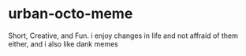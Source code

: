# urban-octo-meme
Short, Creative, and Fun.
i enjoy changes in life and not affraid of them either, and i also like dank memes
